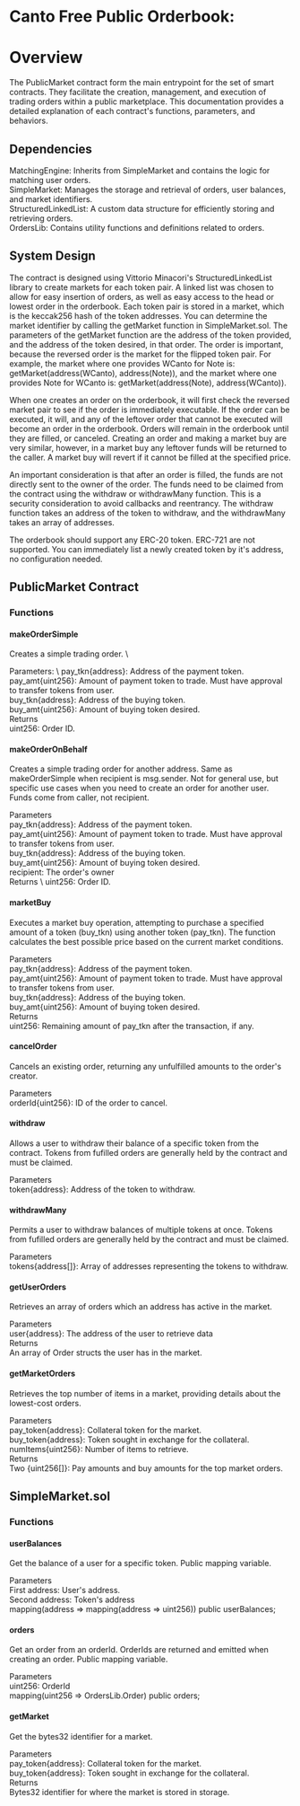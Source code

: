 # Canto Free Public Orderbook:

# Overview

The PublicMarket contract form the main entrypoint for the set of smart contracts. They facilitate the creation, management, and execution of trading orders within a public marketplace. This documentation provides a detailed explanation of each contract's functions, parameters, and behaviors. 

## Dependencies
MatchingEngine: Inherits from SimpleMarket and contains the logic for matching user orders. \
SimpleMarket: Manages the storage and retrieval of orders, user balances, and market identifiers. \
StructuredLinkedList: A custom data structure for efficiently storing and retrieving orders. \
OrdersLib: Contains utility functions and definitions related to orders. 

## System Design

The contract is designed using Vittorio Minacori's StructuredLinkedList library to create markets for each token pair. A linked list was chosen to allow for easy insertion of orders, as well as easy access to the head or lowest order in the orderbook. Each token pair is stored in a market, which is the keccak256 hash of the token addresses. You can determine the market identifier by calling the getMarket function in SimpleMarket.sol. The parameters of the getMarket function are the address of the token provided, and the address of the token desired, in that order. The order is important, because the reversed order is the market for the flipped token pair. For example, the market where one provides WCanto for Note is: getMarket(address(WCanto), address(Note)), and the market where one provides Note for WCanto is: getMarket(address(Note), address(WCanto)). 

When one creates an order on the orderbook, it will first check the reversed market pair to see if the order is immediately executable. If the order can be executed, it will, and any of the leftover order that cannot be executed will become an order in the orderbook. Orders will remain in the orderbook until they are filled, or canceled. Creating an order and making a market buy are very similar, however, in a market buy any leftover funds will be returned to the caller. A market buy will revert if it cannot be filled at the specified price. 

An important consideration is that after an order is filled, the funds are not directly sent to the owner of the order. The funds need to be claimed from the contract using the withdraw or withdrawMany function. This is a security consideration to avoid callbacks and reentrancy. The withdraw function takes an address of the token to withdraw, and the withdrawMany takes an array of addresses. 

The orderbook should support any ERC-20 token. ERC-721 are not supported. You can immediately list a newly created token by it's address, no configuration needed. 

## PublicMarket Contract

### Functions

#### makeOrderSimple

Creates a simple trading order. \

Parameters: \ 
pay_tkn{address}: Address of the payment token. \
pay_amt{uint256}: Amount of payment token to trade. Must have approval to transfer tokens from user.\
buy_tkn{address}: Address of the buying token. \
buy_amt{uint256}: Amount of buying token desired. \
Returns \
uint256: Order ID. 

#### makeOrderOnBehalf

Creates a simple trading order for another address. Same as makeOrderSimple when recipient is msg.sender. Not for general use, but specific use cases when you need to create an order for another user. Funds come from caller, not recipient. 

Parameters \
pay_tkn{address}: Address of the payment token.  \
pay_amt{uint256}: Amount of payment token to trade. Must have approval to transfer tokens from user. \
buy_tkn{address}: Address of the buying token. \
buy_amt{uint256}: Amount of buying token desired. \
recipient: The order's owner \
Returns \ 
uint256: Order ID.  

#### marketBuy
Executes a market buy operation, attempting to purchase a specified amount of a token (buy_tkn) using another token (pay_tkn). The function calculates the best possible price based on the current market conditions.

Parameters \
pay_tkn{address}: Address of the payment token.  \
pay_amt{uint256}: Amount of payment token to trade. Must have approval to transfer tokens from user. \
buy_tkn{address}: Address of the buying token. \
buy_amt{uint256}: Amount of buying token desired. \
Returns \
uint256: Remaining amount of pay_tkn after the transaction, if any. 

#### cancelOrder
Cancels an existing order, returning any unfulfilled amounts to the order's creator.

Parameters \
orderId{uint256}: ID of the order to cancel. 

#### withdraw
Allows a user to withdraw their balance of a specific token from the contract. Tokens from fufilled orders are generally held by the contract and must be claimed.

Parameters \
token{address}: Address of the token to withdraw. 

#### withdrawMany
Permits a user to withdraw balances of multiple tokens at once. Tokens from fufilled orders are generally held by the contract and must be claimed.

Parameters \
tokens{address[]}: Array of addresses representing the tokens to withdraw. 

#### getUserOrders
Retrieves an array of orders which an address has active in the market.

Parameters \
user{address}: The address of the user to retrieve data \
Returns \
An array of Order structs the user has in the market.

#### getMarketOrders
Retrieves the top number of items in a market, providing details about the lowest-cost orders.

Parameters \
pay_token{address}: Collateral token for the market. \
buy_token{address}: Token sought in exchange for the collateral. \
numItems{uint256}: Number of items to retrieve. \
Returns \
Two {uint256[]}: Pay amounts and buy amounts for the top market orders. 

## SimpleMarket.sol
### Functions

#### userBalances
Get the balance of a user for a specific token. Public mapping variable.

Parameters \
First address: User's address. \
Second address: Token's address \
mapping(address => mapping(address => uint256)) public userBalances;

#### orders
Get an order from an orderId. OrderIds are returned and emitted when creating an order. Public mapping variable. 

Parameters \
uint256: OrderId \
mapping(uint256 => OrdersLib.Order) public orders;

#### getMarket 
Get the bytes32 identifier for a market. 

Parameters \
pay_token{address}: Collateral token for the market. \
buy_token{address}: Token sought in exchange for the collateral. \
Returns \
Bytes32 identifier for where the market is stored in storage.